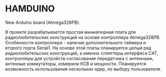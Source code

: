 # HAMDUINO
New Arduino board (Atmega328PB).


В проекте разрабатывается простая миниатюрная плата для радиолюбительских конструкций
на основе контроллера Atmega328PB. Особенности контроллера - наличие дополнительного таймера
и второго порта Serial1.
На основе этой платы планируется целый ряд радиолюбительских конструкций, а именно сплиттеры
интерфеса CAT, контроллеры для устройств согласования передатчика с антеннами, антенные
коммутаторы, измерили КСВ и мощности.
Планируется возможность использования нескольких ядер, по выбору пользователя.

